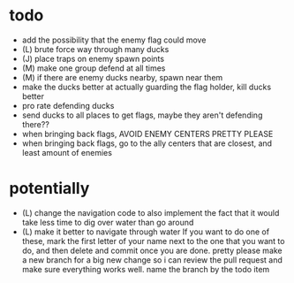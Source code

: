 # todo
- add the possibility that the enemy flag could move
- (L) brute force way through many ducks
- (J) place traps on enemy spawn points
- (M) make one group defend at all times
- (M) if there are enemy ducks nearby, spawn near them
- make the ducks better at actually guarding the flag holder, kill ducks better
- pro rate defending ducks
- send ducks to all places to get flags, maybe they aren't defending there??
- when bringing back flags, AVOID ENEMY CENTERS PRETTY PLEASE
- when bringing back flags, go to the ally centers that are closest, and least amount of enemies


# potentially
- (L) change the navigation code to also implement the fact that it would take less time to dig over water than go around 
- (L) make it better to navigate through water
If you want to do one of these, mark the first letter of your name
next to the one that you want to do, and then delete and commit once 
you are done. pretty please make a new branch for a big new change so i 
can review the pull request and make sure everything works well.
name the branch by the todo item